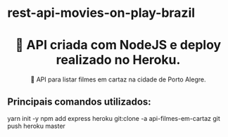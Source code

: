 # rest-api-movies-on-play-brazil

<h1 align="center"> 🔗 API criada com NodeJS e deploy realizado no Heroku.</h1>
<p align="center">🚀 API para listar filmes em cartaz na cidade de Porto Alegre.</p>


## Principais comandos utilizados:
yarn init -y 
npm add express
heroku git:clone -a api-filmes-em-cartaz
git push heroku master

